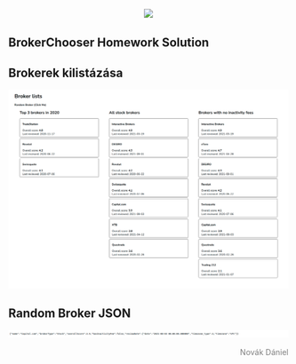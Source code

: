
<p  align="center"><img  src="https://brokerchooser.com/images/logo@2x.png"  width="400"></p>

  

## BrokerChooser Homework Solution



## Brokerek kilistázása

<p  align="center"><img  src="img/brokers.png"  ></p>

## Random Broker JSON

<p  align="center"><img  src="img/random.png"  ></p>



  

<p  align="right" style="color:gray;" >Novák Dániel</p>

  

